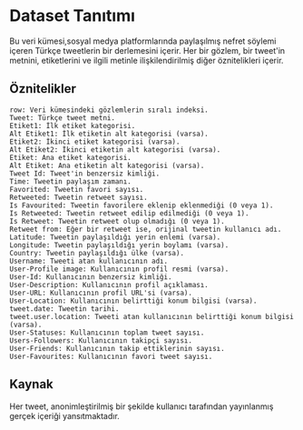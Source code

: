 # Dataset Tanıtımı
Bu veri kümesi,sosyal medya platformlarında paylaşılmış nefret söylemi içeren Türkçe tweetlerin bir derlemesini içerir. Her bir gözlem, bir tweet'in metnini, etiketlerini ve ilgili metinle ilişkilendirilmiş diğer öznitelikleri içerir.

## Öznitelikler
```
row: Veri kümesindeki gözlemlerin sıralı indeksi.
Tweet: Türkçe tweet metni.
Etiket1: İlk etiket kategorisi.
Alt Etiket1: İlk etiketin alt kategorisi (varsa).
Etiket2: İkinci etiket kategorisi (varsa).
Alt Etiket2: İkinci etiketin alt kategorisi (varsa).
Etiket: Ana etiket kategorisi.
Alt Etiket: Ana etiketin alt kategorisi (varsa).
Tweet Id: Tweet'in benzersiz kimliği.
Time: Tweetin paylaşım zamanı.
Favorited: Tweetin favori sayısı.
Retweeted: Tweetin retweet sayısı.
Is Favourited: Tweetin favorilere eklenip eklenmediği (0 veya 1).
Is Retweeted: Tweetin retweet edilip edilmediği (0 veya 1).
Is Retweet: Tweetin retweet olup olmadığı (0 veya 1).
Retweet from: Eğer bir retweet ise, orijinal tweetin kullanıcı adı.
Latitude: Tweetin paylaşıldığı yerin enlemi (varsa).
Longitude: Tweetin paylaşıldığı yerin boylamı (varsa).
Country: Tweetin paylaşıldığı ülke (varsa).
Username: Tweeti atan kullanıcının adı.
User-Profile image: Kullanıcının profil resmi (varsa).
User-Id: Kullanıcının benzersiz kimliği.
User-Description: Kullanıcının profil açıklaması.
User-URL: Kullanıcının profil URL'si (varsa).
User-Location: Kullanıcının belirttiği konum bilgisi (varsa).
tweet.date: Tweetin tarihi.
tweet.user.location: Tweeti atan kullanıcının belirttiği konum bilgisi (varsa).
User-Statuses: Kullanıcının toplam tweet sayısı.
Users-Followers: Kullanıcının takipçi sayısı.
User-Friends: Kullanıcının takip ettiklerinin sayısı.
User-Favourites: Kullanıcının favori tweet sayısı.
```
## Kaynak

Her tweet, anonimleştirilmiş bir şekilde kullanıcı tarafından yayınlanmış gerçek içeriği yansıtmaktadır. 





